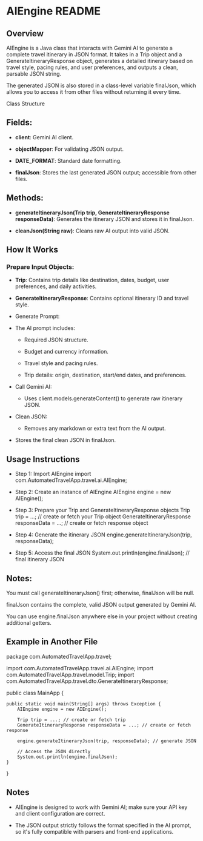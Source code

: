 # AIEngine README
## Overview

AIEngine is a Java class that interacts with Gemini AI to generate a complete travel itinerary in JSON format. It takes in a Trip object and a GenerateItineraryResponse object, generates a detailed itinerary based on travel style, pacing rules, and user preferences, and outputs a clean, parsable JSON string.

The generated JSON is also stored in a class-level variable finalJson, which allows you to access it from other files without returning it every time.

Class Structure

## Fields:

- **client**: Gemini AI client.

- **objectMapper**: For validating JSON output.

- **DATE_FORMAT**: Standard date formatting.

- **finalJson**: Stores the last generated JSON output; accessible from other files.

## Methods:

- **generateItineraryJson(Trip trip, GenerateItineraryResponse responseData)**: Generates the itinerary JSON and stores it in finalJson.

- **cleanJson(String raw)**: Cleans raw AI output into valid JSON.

## How It Works

### Prepare Input Objects:

- **Trip**: Contains trip details like destination, dates, budget, user preferences, and daily activities.

- **GenerateItineraryResponse**: Contains optional itinerary ID and travel style.

- Generate Prompt:

- The AI prompt includes:

    - Required JSON structure.

    - Budget and currency information.

    - Travel style and pacing rules.

    - Trip details: origin, destination, start/end dates, and preferences.

- Call Gemini AI:

    - Uses client.models.generateContent() to generate raw itinerary JSON.

- Clean JSON:

    - Removes any markdown or extra text from the AI output.

- Stores the final clean JSON in finalJson.

## Usage Instructions
-   Step 1: Import AIEngine
    import com.AutomatedTravelApp.travel.ai.AIEngine;

- Step 2: Create an instance of AIEngine
    AIEngine engine = new AIEngine();

-  Step 3: Prepare your Trip and GenerateItineraryResponse objects
    Trip trip = ...; // create or fetch your Trip object
    GenerateItineraryResponse responseData = ...; // create or fetch response object

- Step 4: Generate the itinerary JSON
    engine.generateItineraryJson(trip, responseData);

- Step 5: Access the final JSON
    System.out.println(engine.finalJson); // final itinerary JSON


## Notes:

You must call generateItineraryJson() first; otherwise, finalJson will be null.

finalJson contains the complete, valid JSON output generated by Gemini AI.

You can use engine.finalJson anywhere else in your project without creating additional getters.

## Example in Another File
package com.AutomatedTravelApp.travel;

import com.AutomatedTravelApp.travel.ai.AIEngine;
import com.AutomatedTravelApp.travel.model.Trip;
import com.AutomatedTravelApp.travel.dto.GenerateItineraryResponse;

public class MainApp {

    public static void main(String[] args) throws Exception {
        AIEngine engine = new AIEngine();

        Trip trip = ...; // create or fetch trip
        GenerateItineraryResponse responseData = ...; // create or fetch response

        engine.generateItineraryJson(trip, responseData); // generate JSON

        // Access the JSON directly
        System.out.println(engine.finalJson);
    }
}

## Notes

- AIEngine is designed to work with Gemini AI; make sure your API key and client configuration are correct.

- The JSON output strictly follows the format specified in the AI prompt, so it's fully compatible with parsers and front-end applications.
